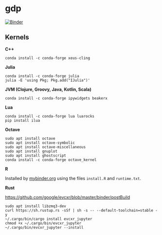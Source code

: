 # gdp

[![Binder](https://mybinder.org/badge_logo.svg)](https://mybinder.org/v2/gh/deeplook/gdp/multikernels?urlpath=lab)

## Kernels

**C++**

```
conda install -c conda-forge xeus-cling
```

**Julia**

```
conda install -c conda-forge julia
julia -E 'using Pkg; Pkg.add("IJulia")'
```

**JVM (Clojure, Groovy, Java, Kotlin, Scala)**

```
conda install -c conda-forge ipywidgets beakerx
```

**Lua**

```
conda install -c conda-forge lua luarocks
pip install ilua
```

**Octave**

```
sudo apt install octave
sudo apt install octave-symbolic
sudo apt install octave-miscellaneous
sudo apt install gnuplot
sudo apt install ghostscript
conda install -c conda-forge octave_kernel
```

**R**

Installed by [mybinder.org](https://mybinder.org) using the files `install.R` and `runtime.txt`.


**Rust**

https://github.com/google/evcxr/blob/master/binder/postBuild

```
sudo apt install libzmq3-dev
curl https://sh.rustup.rs -sSf | sh -s -- --default-toolchain=stable -y
~/.cargo/bin/cargo install evcxr_jupyter
chmod +x ~/.cargo/bin/evcxr_jupyter 
~/.cargo/bin/evcxr_jupyter --install
```

